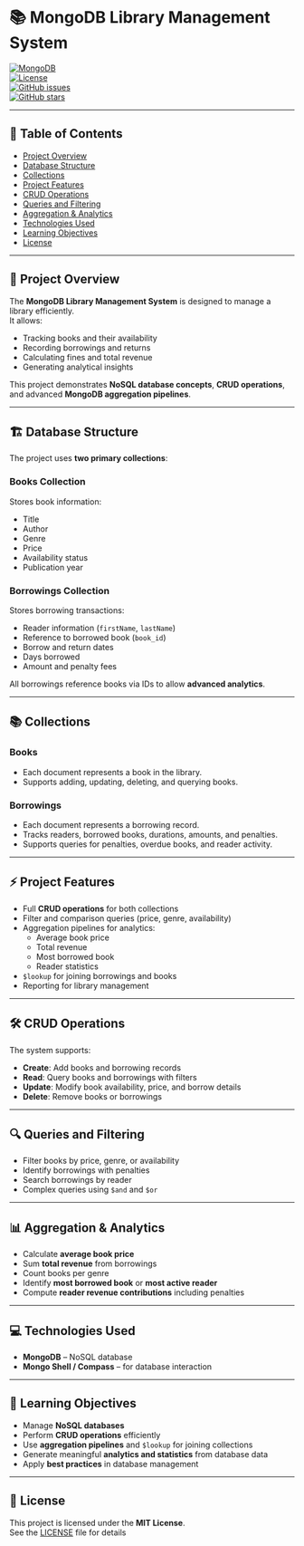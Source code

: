 # 📚 MongoDB Library Management System

[![MongoDB](https://img.shields.io/badge/MongoDB-4.4-green?logo=mongodb&logoColor=white)](https://www.mongodb.com/)  
[![License](https://img.shields.io/badge/License-MIT-blue.svg)](LICENSE)  
[![GitHub issues](https://img.shields.io/github/issues/yourusername/yourrepo)](https://github.com/yourusername/yourrepo/issues)  
[![GitHub stars](https://img.shields.io/github/stars/yourusername/yourrepo)](https://github.com/yourusername/yourrepo/stargazers)

---

## 📑 Table of Contents
- [Project Overview](#project-overview)
- [Database Structure](#database-structure)
- [Collections](#collections)
- [Project Features](#project-features)
- [CRUD Operations](#crud-operations)
- [Queries and Filtering](#queries-and-filtering)
- [Aggregation & Analytics](#aggregation--analytics)
- [Technologies Used](#technologies-used)
- [Learning Objectives](#learning-objectives)
- [License](#license)

---

## 🌟 Project Overview
The **MongoDB Library Management System** is designed to manage a library efficiently.  
It allows:  
- Tracking books and their availability  
- Recording borrowings and returns  
- Calculating fines and total revenue  
- Generating analytical insights  

This project demonstrates **NoSQL database concepts**, **CRUD operations**, and advanced **MongoDB aggregation pipelines**.

---

## 🏗 Database Structure
The project uses **two primary collections**:

### Books Collection
Stores book information:  
- Title  
- Author  
- Genre  
- Price  
- Availability status  
- Publication year  

### Borrowings Collection
Stores borrowing transactions:  
- Reader information (`firstName`, `lastName`)  
- Reference to borrowed book (`book_id`)  
- Borrow and return dates  
- Days borrowed  
- Amount and penalty fees  

All borrowings reference books via IDs to allow **advanced analytics**.

---

## 📚 Collections
### Books
- Each document represents a book in the library.  
- Supports adding, updating, deleting, and querying books.  

### Borrowings
- Each document represents a borrowing record.  
- Tracks readers, borrowed books, durations, amounts, and penalties.  
- Supports queries for penalties, overdue books, and reader activity.

---

## ⚡ Project Features
- Full **CRUD operations** for both collections  
- Filter and comparison queries (price, genre, availability)  
- Aggregation pipelines for analytics:  
  - Average book price  
  - Total revenue  
  - Most borrowed book  
  - Reader statistics  
- `$lookup` for joining borrowings and books  
- Reporting for library management

---

## 🛠 CRUD Operations
The system supports:  
- **Create**: Add books and borrowing records  
- **Read**: Query books and borrowings with filters  
- **Update**: Modify book availability, price, and borrow details  
- **Delete**: Remove books or borrowings  

---

## 🔍 Queries and Filtering
- Filter books by price, genre, or availability  
- Identify borrowings with penalties  
- Search borrowings by reader  
- Complex queries using `$and` and `$or`  

---

## 📊 Aggregation & Analytics
- Calculate **average book price**  
- Sum **total revenue** from borrowings  
- Count books per genre  
- Identify **most borrowed book** or **most active reader**  
- Compute **reader revenue contributions** including penalties  

---

## 💻 Technologies Used
- **MongoDB** – NoSQL database  
- **Mongo Shell / Compass** – for database interaction  

---

## 🎯 Learning Objectives
- Manage **NoSQL databases**  
- Perform **CRUD operations** efficiently  
- Use **aggregation pipelines** and `$lookup` for joining collections  
- Generate meaningful **analytics and statistics** from database data  
- Apply **best practices** in database management  

---

## 📄 License
This project is licensed under the **MIT License**.  
See the [LICENSE](LICENSE) file for details
